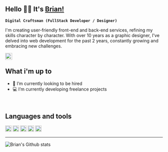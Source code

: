 ## Hello 👋🏽 It's [Brian!](https://brianzenhom.dev)
**`Digital Craftsman (FullStack Developer / Designer)`**
<br/>

I'm creating user-friendly front-end and back-end services, refining my skills character by character. With over 10 years as a graphic designer, I've delved into web development for the past 2 years, constantly growing and embracing new challenges.
<br/>

<a href="https://www.linkedin.com/in/brianzenhom/" target="_blank">
<img align="left" alt="Brian Zenhom LinkedIN" width="22px" src="https://icongr.am/fontawesome/linkedin.svg?size=128&color=70c8ff" />
</a>

<br>

## What i'm up to

- 💼 I’m currently looking to be hired 
- 💻 I’m currently developing freelance projects

<br />

## Languages and tools

<code><img height="20" src="https://cdn.jsdelivr.net/gh/devicons/devicon/icons/typescript/typescript-original.svg" /></code>
<code><img height="20" src="https://cdn.jsdelivr.net/gh/devicons/devicon/icons/react/react-original.svg" /></code>
<code><img height="20" src="https://cdn.jsdelivr.net/gh/devicons/devicon/icons/nodejs/nodejs-original.svg" /></code>
<code><img height="20" src="https://cdn.jsdelivr.net/gh/devicons/devicon/icons/mysql/mysql-original.svg" /></code>
<code><img height="20" src="https://cdn.jsdelivr.net/gh/devicons/devicon@latest/icons/mongodb/mongodb-original.svg" /></code>

---

![Brian's Github stats](https://github-readme-stats.vercel.app/api?username=BrianZenhom&show_icons=true&hide_border=true)

